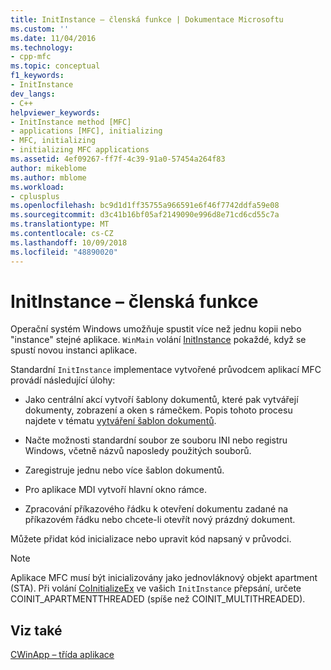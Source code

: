 ```yaml
---
title: InitInstance – členská funkce | Dokumentace Microsoftu
ms.custom: ''
ms.date: 11/04/2016
ms.technology:
- cpp-mfc
ms.topic: conceptual
f1_keywords:
- InitInstance
dev_langs:
- C++
helpviewer_keywords:
- InitInstance method [MFC]
- applications [MFC], initializing
- MFC, initializing
- initializing MFC applications
ms.assetid: 4ef09267-ff7f-4c39-91a0-57454a264f83
author: mikeblome
ms.author: mblome
ms.workload:
- cplusplus
ms.openlocfilehash: bc9d1d1ff35755a966591e6f46f7742ddfa59e08
ms.sourcegitcommit: d3c41b16bf05af2149090e996d8e71cd6cd55c7a
ms.translationtype: MT
ms.contentlocale: cs-CZ
ms.lasthandoff: 10/09/2018
ms.locfileid: "48890020"
---
```

# <a name="initinstance-member-function"></a>InitInstance – členská funkce

Operační systém Windows umožňuje spustit více než jednu kopii nebo "instance" stejné aplikace. `WinMain` volání [InitInstance](../mfc/reference/cwinapp-class.md#initinstance) pokaždé, když se spustí novou instanci aplikace.

Standardní `InitInstance` implementace vytvořené průvodcem aplikací MFC provádí následující úlohy:

- Jako centrální akcí vytvoří šablony dokumentů, které pak vytvářejí dokumenty, zobrazení a oken s rámečkem. Popis tohoto procesu najdete v tématu [vytváření šablon dokumentů](../mfc/document-template-creation.md).

- Načte možnosti standardní soubor ze souboru INI nebo registru Windows, včetně názvů naposledy použitých souborů.

- Zaregistruje jednu nebo více šablon dokumentů.

- Pro aplikace MDI vytvoří hlavní okno rámce.

- Zpracování příkazového řádku k otevření dokumentu zadané na příkazovém řádku nebo chcete-li otevřít nový prázdný dokument.

Můžete přidat kód inicializace nebo upravit kód napsaný v průvodci.

> [!NOTE]
>  Aplikace MFC musí být inicializovány jako jednovláknový objekt apartment (STA). Při volání [CoInitializeEx](/windows/desktop/api/combaseapi/nf-combaseapi-coinitializeex) ve vašich `InitInstance` přepsání, určete COINIT_APARTMENTTHREADED (spíše než COINIT_MULTITHREADED).

## <a name="see-also"></a>Viz také

[CWinApp – třída aplikace](../mfc/cwinapp-the-application-class.md)
